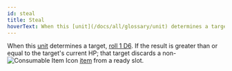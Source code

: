 ```yaml
---
id: steal
title: Steal
hoverText: When this [unit](/docs/all/glossary/unit) determines a target, [roll 1 D6](/docs/all/glossary/roll-a-d6). If the result is greater than or equal to the target's current HP; that target discards a non-Consumable [item](/docs/all/glossary/item) from a ready slot.
---
```


When this [unit](/docs/all/glossary/unit) determines a target, [roll 1 D6](/docs/all/glossary/roll-a-d6). If the result is greater than or equal to the target's current HP; that target discards a non-<img src="/icons/consumable.svg" alt="Consumable Item Icon" class="icon-svg" /> [item](/docs/all/glossary/item) from a ready slot.

<!-- :::info
[Bonus HP](/docs/all/glossary/bonus-hp) is not counted when determining current HP.
::: -->
